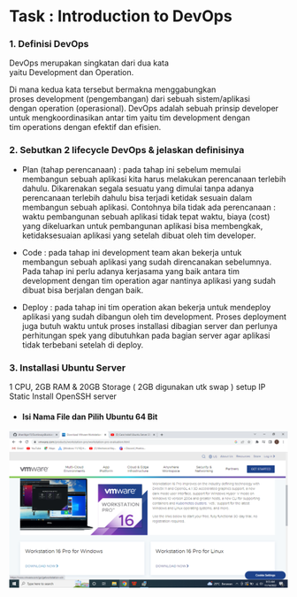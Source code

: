 # Task : Introduction to DevOps

### 1. Definisi DevOps

DevOps merupakan singkatan dari dua kata yaitu Development dan Operation.

Di mana kedua kata tersebut bermakna menggabungkan proses development (pengembangan) dari sebuah sistem/aplikasi dengan operation (operasional). DevOps adalah sebuah prinsip developer untuk mengkoordinasikan antar tim yaitu tim development dengan tim operations dengan efektif dan efisien.

### 2. Sebutkan 2 lifecycle DevOps & jelaskan definisinya

- Plan (tahap perencanaan) : pada tahap ini sebelum memulai membangun sebuah aplikasi kita harus melakukan perencanaan terlebih dahulu. Dikarenakan segala sesuatu yang dimulai tanpa adanya perencanaan terlebih dahulu bisa terjadi ketidak sesuain dalam membangun sebuah aplikasi. Contohnya bila tidak ada perencanaan : waktu pembangunan sebuah aplikasi tidak tepat waktu, biaya (cost) yang dikeluarkan untuk pembangunan aplikasi bisa membengkak, ketidaksesuaian aplikasi yang setelah dibuat oleh tim developer.

- Code  : pada tahap ini development team akan bekerja untuk membangun sebuah aplikasi yang sudah direncanakan sebelumnya. Pada tahap ini perlu adanya kerjasama yang baik antara tim development dengan tim operation agar nantinya aplikasi yang sudah dibuat bisa berjalan dengan baik.

- Deploy : pada tahap ini tim operation akan bekerja untuk mendeploy aplikasi yang sudah dibangun oleh tim development. Proses deployment juga butuh waktu untuk proses installasi dibagian server dan perlunya perhitungan spek yang dibutuhkan pada bagian server agar aplikasi tidak terbebani setelah di deploy.


### 3. Installasi Ubuntu Server

1 CPU, 2GB RAM & 20GB Storage ( 2GB digunakan utk swap )
setup IP Static
Install OpenSSH server

* #### Isi Nama File dan Pilih Ubuntu 64 Bit
![02](assets/1.png)
